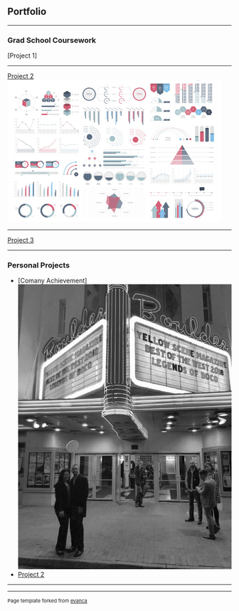 ## Portfolio

---

### Grad School Coursework 

[Project 1]


---
[Project 2](Projects)
<img src="images/dummy_thumbnail.jpg?raw=true"/>

---
[Project 3](http://example.com/)


---

### Personal Projects

- [Comany Achievement]<img src="images/legends of boco bw.jpg"/>
- [Project 2](http://example.com/)


---




---
<p style="font-size:11px">Page template forked from <a href="https://github.com/evanca/quick-portfolio">evanca</a></p>
<!-- Remove above link if you don't want to attibute -->
